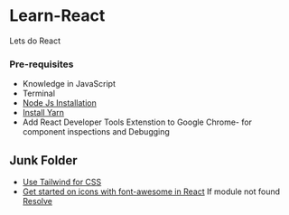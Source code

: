 # Learn-React
Lets do React

### Pre-requisites 
* Knowledge in JavaScript
* Terminal
* [Node Js Installation][1] 
* [Install Yarn][2] 
* Add React Developer Tools Extenstion to Google Chrome- for component inspections and Debugging

## Junk Folder
* [Use Tailwind for CSS][3]
* [Get started on icons with font-awesome in React][4] If module not found [Resolve][5]

[1]: https://tecadmin.net/install-latest-nodejs-npm-on-linux-mint/
[2]: https://tecadmin.net/install-yarn-debian/
[3]: https://tailwindcss.com/docs/installation
[4]: https://fontawesome.com/v5.15/how-to-use/on-the-web/using-with/react
[5]: https://github.com/FortAwesome/react-fontawesome/issues/236
